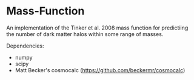 # Mass-Function

An implementation of the Tinker et al. 2008 mass function for predictiing the number of dark matter halos within some range of masses.

Dependencies:
- numpy
- scipy
- Matt Becker's cosmocalc (https://github.com/beckermr/cosmocalc)

